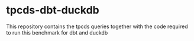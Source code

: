 # tpcds-dbt-duckdb
This repository contains the tpcds queries together with the code required to run this benchmark for dbt and duckdb
